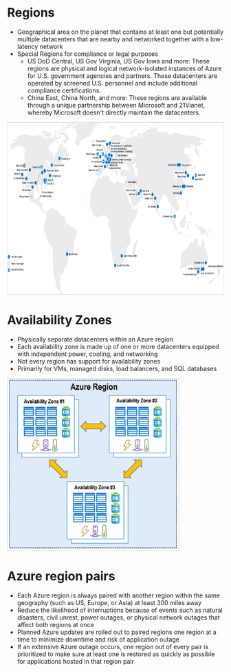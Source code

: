 # Regions
- Geographical area on the planet that contains at least one but potentially multiple datacenters that are nearby and networked together with a low-latency network
- Special Regions for compliance or legal purposes 
    - US DoD Central, US Gov Virginia, US Gov Iowa and more: These regions are physical and logical network-isolated instances of Azure for U.S. government agencies and partners. These datacenters are operated by screened U.S. personnel and include additional compliance certifications.
    - China East, China North, and more: These regions are available through a unique partnership between Microsoft and 21Vianet, whereby Microsoft doesn't directly maintain the datacenters.

<img src="./Images/regions-expanded.png" height="400">

# Availability Zones
- Physically separate datacenters within an Azure region
- Each availability zone is made up of one or more datacenters equipped with independent power, cooling, and networking
- Not every region has support for availability zones
- Primarily for VMs, managed disks, load balancers, and SQL databases

<img src="./Images//availability-zones-expanded.png" height="400">

# Azure region pairs
- Each Azure region is always paired with another region within the same geography (such as US, Europe, or Asia) at least 300 miles away
- Reduce the likelihood of interruptions because of events such as natural disasters, civil unrest, power outages, or physical network outages that affect both regions at once
- Planned Azure updates are rolled out to paired regions one region at a time to minimize downtime and risk of application outage
- If an extensive Azure outage occurs, one region out of every pair is prioritized to make sure at least one is restored as quickly as possible for applications hosted in that region pair
